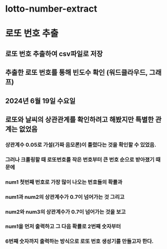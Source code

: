 # lotto-number-extract
# 로또 번호 추출
## 로또 번호 추출하여 csv파일로 저장
## 추출한 로또 번호를 통해 빈도수 확인 (워드클라우드, 그래프)

## 2024년 6월 19일 수요일

## 로또와 날씨의 상관관계를 확인하려고 해봤지만 특별한 관계는 없었음
### 상관계수 0.05로 가설(가짜 음모론)이 틀렸다는 것을 확인할 수 있었음.
### 그러나 크롤링할 때 로또번호를 작은 번호부터 큰 번호 순으로 받아졌기 때문에 
### num1 첫번째 번호로 가장 많이 나오는 번호들의 확률과
### num1과 num2의 상관계수가 0.7이 넘어가는 것 그리고
### num2와 num3의 상관계수가 0.7이 넘어가는 것을 보고
### num1을 먼저 출력하고 그 다음 확률로 2번째 숫자부터
### 6번째 숫자까지 출력하는 방식으로 로또 번호 생성기를 만들고자 한다.